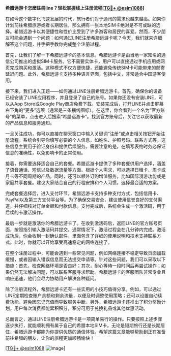 **希腊远游卡怎麽註冊line？轻松掌握线上注册流程[[TG💪+ @esim1088](https://t.me/s/esim1088)]**

在如今这个数字化飞速发展的时代，旅行者们对于通讯的需求也越来越高。如果你计划前往希腊旅游或者长期居住，那么拥有一张本地SIM卡绝对是不可或缺的选择。希腊远游卡以其便捷性和性价比受到了许多游客和居民的喜爱。然而，不少朋友可能会遇到一个问题：如何通过LINE注册希腊远游卡呢？今天，我们就来详细解答这个问题，并手把手教你完成整个注册过程。

首先，让我们了解一下希腊远游卡的基本信息。希腊远游卡是由当地一家知名的通信公司推出的虚拟SIM卡服务。它不需要实体卡，用户可以直接通过手机应用或网页完成购买和激活。这种模式不仅方便快捷，还能避免传统SIM卡可能带来的邮寄延迟问题。此外，希腊远游卡支持多种语言界面，包括中文，非常适合中国游客使用。

接下来，我们进入正题——如何通过LINE注册希腊远游卡。首先，确保你的设备已经安装了LINE应用程序，并且登录了自己的账号。如果你还没有安装LINE，可以从App Store或Google Play商店免费下载。安装完成后，打开LINE并点击屏幕右下角的“更多”选项（通常是三条横线图标）。在这里，你会看到一个名为“官方账号”的菜单，点击进入后搜索“希腊远游卡”。找到官方账号后，关注它以获取最新的产品信息和服务通知。

一旦关注成功，你可以直接在聊天窗口中输入关键词“注册”或点击相关按钮开始注册流程。系统会引导你填写必要的个人信息，如姓名、护照号码、联系方式等。这些信息主要用于验证身份和提供后续服务。需要注意的是，在填写表格时务必保证信息的准确性，以免影响卡的正常使用。

接着，你需要选择适合自己的套餐。希腊远游卡提供了多种套餐供用户选择，涵盖了语音通话、短信以及数据流量等方面。根据个人需求，可以选择日租卡、周卡或月卡等不同周期的产品。同时，还可以额外订购增值服务，比如国际漫游功能或是家庭共享套餐。建议大家结合自己的行程安排和个人习惯，选择最合适的方案。

完成套餐选择后，进入支付环节。希腊远游卡支持多种支付方式，包括信用卡、PayPal以及第三方支付平台等。为了确保交易安全，建议使用信誉良好的支付渠道，并仔细核对订单金额和付款信息。支付完成后，系统会生成一个激活码，用于后续的卡激活操作。

最后一步就是激活你的希腊远游卡了。在收到激活码后，返回LINE的官方账号页面，按照指引输入激活码并提交。通常情况下，激活过程会在几分钟内完成。激活成功后，你会收到一封确认邮件，里面包含了详细的使用说明和技术支持联系方式。此时，你就可以开始享受高速稳定的网络连接了。

在整个注册过程中，可能会遇到一些常见问题，例如网络连接不稳定导致页面加载缓慢，或者因输入错误信息而无法提交申请等。针对这些问题，我们可以采取以下措施：首先，检查网络环境是否良好；其次，耐心等待一段时间后再尝试操作；如果仍然无法解决问题，可以联系客服寻求帮助。希腊远游卡的客服团队非常专业且响应迅速，他们会尽力协助用户解决各种疑问。

除了注册流程外，希腊远游卡还有一些实用的小技巧值得分享。例如，可以通过LINE定期检查账户余额和剩余流量，以便及时调整使用策略；还可以设置自动续费功能，避免因忘记充值而导致服务中断。另外，希腊远游卡还推出了积分奖励计划，用户每次消费都能累积积分，积分可用于兑换礼品或其他优惠活动。

总而言之，通过LINE注册希腊远游卡是一项简单易行的操作。只要按照上述步骤逐步执行，就能顺利拥有属于自己的希腊本地SIM卡。无论是短期旅行还是长期居住，希腊远游卡都能为你提供优质的通信体验。希望这篇文章能够帮助到正在准备前往希腊的朋友，让你的旅程更加顺畅愉快！

[[TG💪+ @esim1088](https://t.me/s/esim1088) ![Image](https://i.postimg.cc/4NQfJmqS/Snipaste-2025-05-13-00-14-12.png)]